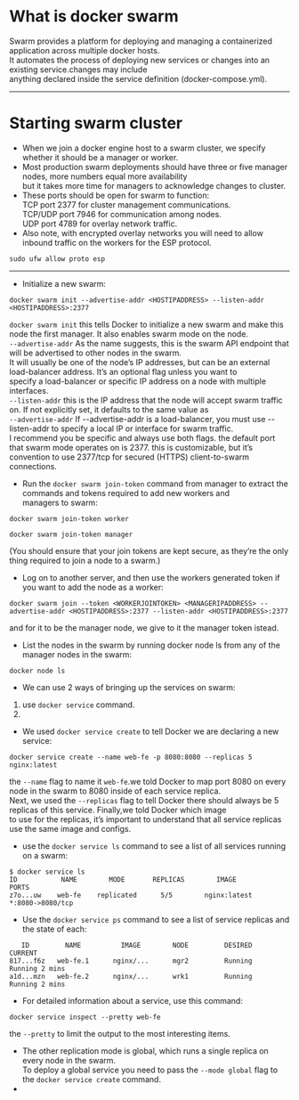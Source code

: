 # What is docker swarm
Swarm provides a platform for deploying and managing a containerized application across multiple docker hosts.  
It automates the process of deploying new services or changes into an existing service.changes may include  
anything declared inside the service definition (docker-compose.yml).  

---
# Starting swarm cluster
* When we join a docker engine host to a swarm cluster, we specify whether it should be a manager or worker.  
* Most production swarm deployments should have three or five manager nodes, more numbers equal more availability  
but it takes more time for managers to acknowledge changes to cluster.  
* These ports should be open for swarm to function:  
TCP port 2377 for cluster management communications.  
TCP/UDP port 7946 for communication among nodes.  
UDP port 4789 for overlay network traffic.  
* Also note, with encrypted overlay networks you will need to allow inbound traffic on the workers for the ESP protocol.
```
sudo ufw allow proto esp
```
---
* Initialize a new swarm:  
```
docker swarm init --advertise-addr <HOSTIPADDRESS> --listen-addr <HOSTIPADDRESS>:2377
```
`docker swarm init` this tells Docker to initialize a new swarm and make this node the first manager. It also enables swarm mode on the node.  
`--advertise-addr` As the name suggests, this is the swarm API endpoint that will be advertised to other nodes in the swarm.  
It will usually be one of the node’s IP addresses, but can be an external load-balancer address. It’s an optional flag unless you want to  
specify a load-balancer or specific IP address on a node with multiple interfaces.  
`--listen-addr` this is the IP address that the node will accept swarm traffic on. If not explicitly set, it defaults to the same value as  
`--advertise-addr` If --advertise-addr is a load-balancer, you must use --listen-addr to specify a local IP or interface for swarm traffic.  
I recommend you be specific and always use both flags. the default port that swarm mode operates on is 2377. this is customizable, but it’s  
convention to use 2377/tcp for secured (HTTPS) client-to-swarm connections.  
* Run the `docker swarm join-token` command from manager to extract the commands and tokens required to add new workers and  
managers to swarm:  
```
docker swarm join-token worker
```
```
docker swarm join-token manager 
```
(You should ensure that your join tokens are kept secure, as they’re the only thing required to join a node to a swarm.)  
* Log on to another server, and then use the workers generated token if you want to add the node as a worker:  
```
docker swarm join --token <WORKERJOINTOKEN> <MANAGERIPADDRESS> --advertise-addr <HOSTIPADDRESS>:2377 --listen-addr <HOSTIPADDRESS>:2377
```
and for it to be the manager node, we give to it the manager token istead.  
* List the nodes in the swarm by running docker node ls from any of the manager nodes in the swarm:
```
docker node ls
```
* We can use 2 ways of bringing up the services on swarm:  
1. use `docker service` command.  
2. 
* We used `docker service create` to tell Docker we are declaring a new service:  
```
docker service create --name web-fe -p 8080:8080 --replicas 5 nginx:latest
```
the `--name` flag to name it `web-fe`.we told Docker to map port 8080 on every node in the swarm to 8080 inside of each service replica.  
Next, we used the `--replicas` flag to tell Docker there should always be 5 replicas of this service. Finally,we told Docker which image  
to use for the replicas, it’s important to understand that all service replicas use the same image and configs.  
* use the `docker service ls` command to see a list of all services running on a swarm:  
```
$ docker service ls
ID           NAME        MODE       REPLICAS        IMAGE             PORTS  
z7o...uw    web-fe    replicated      5/5        nginx:latest   *:8080->8080/tcp  
```
* Use the `docker service ps` command to see a list of service replicas and the state of each:  
```
   ID         NAME          IMAGE        NODE         DESIRED           CURRENT  
817...f6z   web-fe.1      nginx/...      mgr2         Running        Running 2 mins
a1d...mzn   web-fe.2      nginx/...      wrk1         Running        Running 2 mins
```
* For detailed information about a service, use this command:  
```
docker service inspect --pretty web-fe
```
the `--pretty` to limit the output to the most interesting items.  
* The other replication mode is global, which runs a single replica on every node in the swarm.  
To deploy a global service you need to pass the `--mode global` flag to the `docker service create` command.
*
